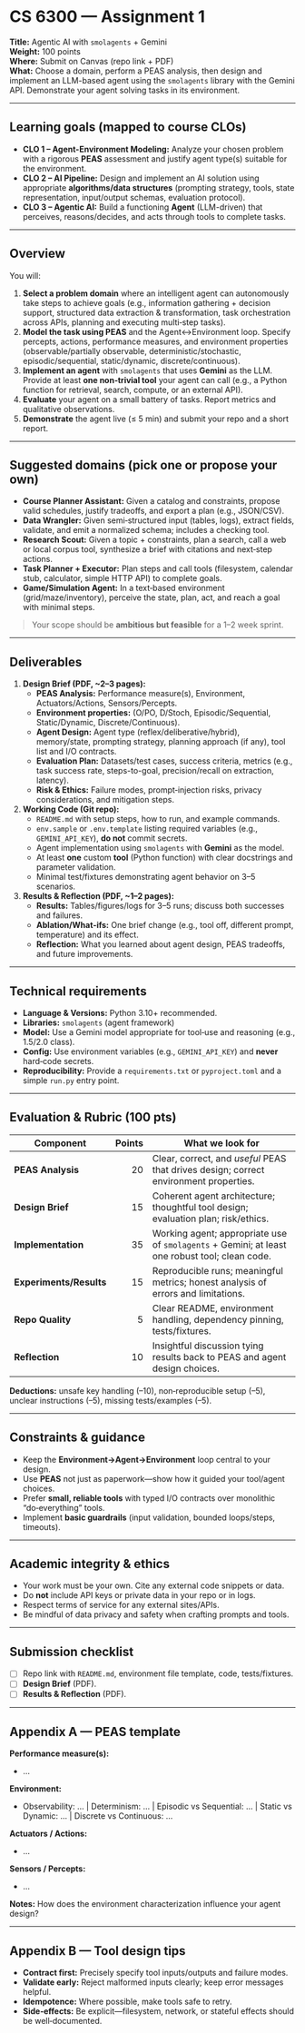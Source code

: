 # CS 6300 — Assignment 1
**Title:** Agentic AI with `smolagents` + Gemini  
**Weight:** 100 points  
**Where:** Submit on Canvas (repo link + PDF)  
**What:** Choose a domain, perform a PEAS analysis, then design and implement an LLM-based agent using the `smolagents` library with the Gemini API. Demonstrate your agent solving tasks in its environment.

---

## Learning goals (mapped to course CLOs)

- **CLO 1 – Agent-Environment Modeling:** Analyze your chosen problem with a rigorous **PEAS** assessment and justify agent type(s) suitable for the environment.  
- **CLO 2 – AI Pipeline:** Design and implement an AI solution using appropriate **algorithms/data structures** (prompting strategy, tools, state representation, input/output schemas, evaluation protocol).  
- **CLO 3 – Agentic AI:** Build a functioning **Agent** (LLM-driven) that perceives, reasons/decides, and acts through tools to complete tasks.

---

## Overview

You will:
1. **Select a problem domain** where an intelligent agent can autonomously take steps to achieve goals (e.g., information gathering + decision support, structured data extraction & transformation, task orchestration across APIs, planning and executing multi‑step tasks).  
2. **Model the task using PEAS** and the Agent↔Environment loop. Specify percepts, actions, performance measures, and environment properties (observable/partially observable, deterministic/stochastic, episodic/sequential, static/dynamic, discrete/continuous).  
3. **Implement an agent** with `smolagents` that uses **Gemini** as the LLM. Provide at least **one non‑trivial tool** your agent can call (e.g., a Python function for retrieval, search, compute, or an external API).  
4. **Evaluate** your agent on a small battery of tasks. Report metrics and qualitative observations.  
5. **Demonstrate** the agent live (≤ 5 min) and submit your repo and a short report.

---

## Suggested domains (pick one or propose your own)

- **Course Planner Assistant:** Given a catalog and constraints, propose valid schedules, justify tradeoffs, and export a plan (e.g., JSON/CSV).  
- **Data Wrangler:** Given semi‑structured input (tables, logs), extract fields, validate, and emit a normalized schema; includes a checking tool.  
- **Research Scout:** Given a topic + constraints, plan a search, call a web or local corpus tool, synthesize a brief with citations and next‑step actions.  
- **Task Planner + Executor:** Plan steps and call tools (filesystem, calendar stub, calculator, simple HTTP API) to complete goals.  
- **Game/Simulation Agent:** In a text‑based environment (grid/maze/inventory), perceive the state, plan, act, and reach a goal with minimal steps.

> Your scope should be **ambitious but feasible** for a 1–2 week sprint.

---

## Deliverables

1. **Design Brief (PDF, ~2–3 pages):**
   - **PEAS Analysis:** Performance measure(s), Environment, Actuators/Actions, Sensors/Percepts.  
   - **Environment properties:** (O/PO, D/Stoch, Episodic/Sequential, Static/Dynamic, Discrete/Continuous).  
   - **Agent Design:** Agent type (reflex/deliberative/hybrid), memory/state, prompting strategy, planning approach (if any), tool list and I/O contracts.  
   - **Evaluation Plan:** Datasets/test cases, success criteria, metrics (e.g., task success rate, steps-to-goal, precision/recall on extraction, latency).  
   - **Risk & Ethics:** Failure modes, prompt‑injection risks, privacy considerations, and mitigation steps.
2. **Working Code (Git repo):**
   - `README.md` with setup steps, how to run, and example commands.  
   - `env.sample` or `.env.template` listing required variables (e.g., `GEMINI_API_KEY`), **do not** commit secrets.  
   - Agent implementation using `smolagents` with **Gemini** as the model.  
   - At least **one** custom **tool** (Python function) with clear docstrings and parameter validation.  
   - Minimal test/fixtures demonstrating agent behavior on 3–5 scenarios.
3. **Results & Reflection (PDF, ~1–2 pages):**
   - **Results:** Tables/figures/logs for 3–5 runs; discuss both successes and failures.  
   - **Ablation/What‑ifs:** One brief change (e.g., tool off, different prompt, temperature) and its effect.  
   - **Reflection:** What you learned about agent design, PEAS tradeoffs, and future improvements.

---

## Technical requirements

- **Language & Versions:** Python 3.10+ recommended.  
- **Libraries:** `smolagents` (agent framework)
- **Model:** Use a Gemini model appropriate for tool‑use and reasoning (e.g., 1.5/2.0 class).  
- **Config:** Use environment variables (e.g., `GEMINI_API_KEY`) and **never** hard‑code secrets.  
- **Reproducibility:** Provide a `requirements.txt` or `pyproject.toml` and a simple `run.py` entry point.

---

## Evaluation & Rubric (100 pts)

| Component | Points | What we look for |
|---|---:|---|
| **PEAS Analysis** | 20 | Clear, correct, and *useful* PEAS that drives design; correct environment properties. |
| **Design Brief** | 15 | Coherent agent architecture; thoughtful tool design; evaluation plan; risk/ethics. |
| **Implementation** | 35 | Working agent; appropriate use of `smolagents` + Gemini; at least one robust tool; clean code. |
| **Experiments/Results** | 15 | Reproducible runs; meaningful metrics; honest analysis of errors and limitations. |
| **Repo Quality** | 5 | Clear README, environment handling, dependency pinning, tests/fixtures. |
| **Reflection** | 10 | Insightful discussion tying results back to PEAS and agent design choices. |

**Deductions:** unsafe key handling (–10), non‑reproducible setup (–5), unclear instructions (–5), missing tests/examples (–5).

---

## Constraints & guidance

- Keep the **Environment→Agent→Environment** loop central to your design.  
- Use **PEAS** not just as paperwork—show how it guided your tool/agent choices.  
- Prefer **small, reliable tools** with typed I/O contracts over monolithic “do‑everything” tools.  
- Implement **basic guardrails** (input validation, bounded loops/steps, timeouts).  

---

## Academic integrity & ethics

- Your work must be your own. Cite any external code snippets or data.  
- Do **not** include API keys or private data in your repo or in logs.  
- Respect terms of service for any external sites/APIs.  
- Be mindful of data privacy and safety when crafting prompts and tools.

---

## Submission checklist

- [ ] Repo link with `README.md`, environment file template, code, tests/fixtures.  
- [ ] **Design Brief** (PDF).  
- [ ] **Results & Reflection** (PDF).  

---

## Appendix A — PEAS template

**Performance measure(s):**  
- …

**Environment:**  
- Observability: … | Determinism: … | Episodic vs Sequential: … | Static vs Dynamic: … | Discrete vs Continuous: …

**Actuators / Actions:**  
- …

**Sensors / Percepts:**  
- …

**Notes:** How does the environment characterization influence your agent design?

---

## Appendix B — Tool design tips

- **Contract first:** Precisely specify tool inputs/outputs and failure modes.  
- **Validate early:** Reject malformed inputs clearly; keep error messages helpful.  
- **Idempotence:** Where possible, make tools safe to retry.  
- **Side‑effects:** Be explicit—filesystem, network, or stateful effects should be well‑documented.


